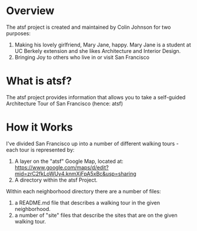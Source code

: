 # Overview
The atsf project is created and maintained by Colin Johnson for two purposes:

1. Making his lovely girlfriend, Mary Jane, happy. Mary Jane is a student at UC Berkely extension and she likes Architecture and Interior Design.
2. Bringing Joy to others who live in or visit San Francisco

# What is atsf?
The atsf project provides information that allows you to take a self-guided Architecture Tour of San Francisco (hence: atsf)

# How it Works
I've divided San Francisco up into a number of different walking tours - each tour is represented by:

1. A layer on the "atsf" Google Map, located at: https://www.google.com/maps/d/edit?mid=zrC2fkLoWUy4.knmXjFpA5xBc&usp=sharing
2. A directory within the atsf Project.

Within each neighborhood directory there are a number of files:

1. a README.md file that describes a walking tour in the given neighborhood.
2. a number of "site" files that describe the sites that are on the given walking tour.
